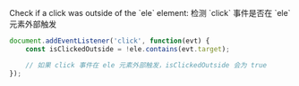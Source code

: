 Check if a click was outside of the \`ele\` element:
检测 \`click\` 事件是否在 \`ele\` 元素外部触发

~~~ javascript
document.addEventListener('click', function(evt) {
    const isClickedOutside = !ele.contains(evt.target);

    // 如果 click 事件在 ele 元素外部触发，isClickedOutside 会为 true
});
~~~